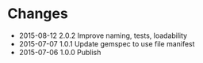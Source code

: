 # Changes

* 2015-08-12 2.0.2 Improve naming, tests, loadability
* 2015-07-07 1.0.1 Update gemspec to use file manifest
* 2015-07-06 1.0.0 Publish
